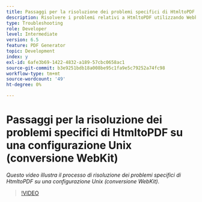 ```yaml
---
title: Passaggi per la risoluzione dei problemi specifici di HtmltoPDF su una configurazione Unix (conversione WebKit)
description: Risolvere i problemi relativi a HtmltoPDF utilizzando Webkit su configurazione UNIX.
type: Troubleshooting
role: Developer
level: Intermediate
version: 6.5
feature: PDF Generator
topic: Development
index: y
exl-id: 6afe3b69-1422-4832-a189-57cbc0658ac1
source-git-commit: b3e9251bdb18a008be95c1fa9e5c79252a74fc98
workflow-type: tm+mt
source-wordcount: '49'
ht-degree: 0%

---
```


# Passaggi per la risoluzione dei problemi specifici di HtmltoPDF su una configurazione Unix (conversione WebKit)

*Questo video illustra il processo di risoluzione dei problemi specifici di HtmltoPDF su una configurazione Unix (conversione WebKit).*

>[!VIDEO](https://video.tv.adobe.com/v/335548?quality=12&learn=on)
